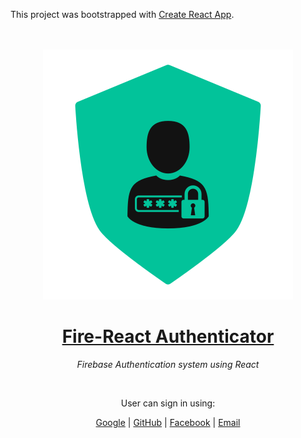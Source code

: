 This project was bootstrapped with [Create React App](https://github.com/facebook/create-react-app).

<p align="center">
  <br><br>
  <img src="https://github.com/giridhar7632/firebase-auth/blob/main/public/logo.svg?raw=true" alt="logo"><br>
  <h1 align="center"><a href="https://firebase-auth.giridhar7632.vercel.app/">Fire-React Authenticator</a></h1>
  <p align="center"><i>Firebase Authentication system using React</i></p><br />
  <p align="center">User can sign in using: </p>
  <p align="center">
    <a href="https://google.com/account">Google</a> |
    <a href="https://github.com/">GitHub</a> |
    <a href="https://facebook.com/">Facebook</a> |
    <a href="https://mail.google.com/">Email</a>
  </p>
</p>
